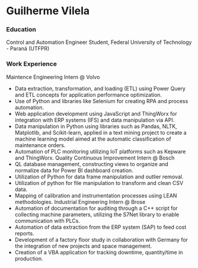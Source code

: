# Guilherme Vilela
### Education
Control and Automation Engineer Student, Federal University of Technology - Paraná (UTFPR)
### Work Experience
Maintence Engineering Intern @ Volvo 
- Data extraction, transformation, and loading (ETL) using Power Query and ETL concepts for application performance optimization.
- Use of Python and libraries like Selenium for creating RPA and process automation.
-  Web application development using JavaScript and ThingWorx for integration with ERP systems (IFS) and data manipulation via API.
-  Data manipulation in Python using libraries such as Pandas, NLTK, Matplotlib, and Scikit-learn, applied in a text mining project to create a machine learning model aimed at the automatic classification of maintenance orders.
-  Automation of PLC monitoring utilizing IoT platforms such as Kepware and ThingWorx.
Quality Continuous Improvement Intern @ Bosch
- QL database management, constructing views to organize and normalize data for Power BI dashboard creation.
- Utilization of Python for data frame manipulation and outlier removal.
- Utilization of python for file manipulation to transform and clean CSV data. 
- Mapping of calibration and instrumentation processes using LEAN methodologies.
Industrial Engineering Intern @ Brose
- Automation of documentation for auditing through a C++ script for collecting machine parameters, utilizing the S7Net library to enable communication with PLCs.
- Automation of data extraction from the ERP system (SAP) to feed cost reports.
- Development of a factory floor study in collaboration with Germany for the integration of new projects and space management.
- Creation of a VBA application for tracking downtime, quantity/time in production.
